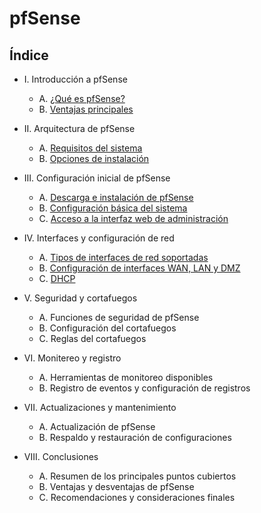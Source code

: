 # pfSense

## Índice

- I. Introducción a pfSense
  - A. [¿Qué es pfSense?](apartados/quees.md)
  - B. [Ventajas principales](apartados/ventajas.md)
  
- II. Arquitectura de pfSense
  - A. [Requisitos del sistema](apartados/requisitos.md)
  - B. [Opciones de instalación](apartados/opciones.md)
  
- III. Configuración inicial de pfSense
  - A. [Descarga e instalación de pfSense](apartados/instalacion.md)
  - B. [Configuración básica del sistema](apartados/conf.md)
  - C. [Acceso a la interfaz web de administración](apartados/web.md)
  
- IV. Interfaces y configuración de red
  - A. [Tipos de interfaces de red soportadas](apartados/interfaces.md)
  - B. [Configuración de interfaces WAN, LAN y DMZ](apartados/confint.md)
  - C. [DHCP](apartados/dhcp.md)
  
- V. Seguridad y cortafuegos
   - A. Funciones de seguridad de pfSense
   - B. Configuración del cortafuegos
   - C. Reglas del cortafuegos
  
- VI. Monitereo y registro
   - A. Herramientas de monitoreo disponibles
   - B. Registro de eventos y configuración de registros
   
 - VII. Actualizaciones y mantenimiento
   - A. Actualización de pfSense
   - B. Respaldo y restauración de configuraciones
    
 - VIII. Conclusiones
   - A. Resumen de los principales puntos cubiertos
   - B. Ventajas y desventajas de pfSense
   - C. Recomendaciones y consideraciones finales
